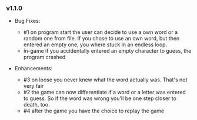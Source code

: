 ### v1.1.0
* Bug Fixes:
    * #1 on program start the user can decide to use a own word or a random one from file.
      If you chose to use an own word, but then entered an empty one, you where stuck in an endless loop.
    * in-game if you accidentally entered an empty character to guess, the program crashed

* Enhancements:
    * #3 on loose you never knew what the word actually was. That's not very fair
    * #2  the game can now differentiate if a word or a letter was entered to guess. So if the word was wrong you'll
      be one step closer to death, too.
    * #4  after the game you have the choice to replay the game
